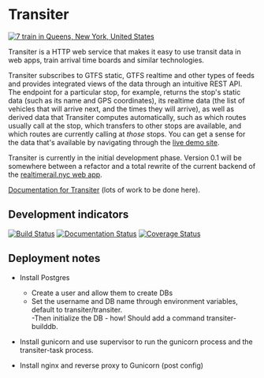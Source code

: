 
# Transiter

[![7 train in Queens, New York, United States](7-train-in-queens-new-york.jpg "Photo by Luca Bravo")](https://unsplash.com/@lucabravo)

Transiter is a HTTP web service that makes it easy to use 
transit data in web apps, train arrival time boards and similar technologies.

Transiter subscribes to GTFS static, GTFS realtime and other types of feeds
    and provides integrated views of the data through an intuitive REST API.
The endpoint for a particular stop, for example,
    returns the stop's static data (such as its name and GPS coordinates),
    its realtime data (the list of vehicles that will arrive next,
        and the times they will arrive),
    as well as derived data that Transiter computes automatically,
        such as which routes usually call at the stop,
        which transfers to other stops are available,
        and which routes are currently calling at *those* stops.
You can get a sense for the data that's available by navigating through the 
    [live demo site](https://demo.transiter.io).
        

    

Transiter is currently in the initial development phase.
Version 0.1 will be somewhere between a refactor and a total rewrite of the
current backend of the [realtimerail.nyc web app](https://www.realtimerail.nyc).

[Documentation for Transiter](https://docs.transiter.io) (lots of work to be done here).

## Development indicators

[![Build Status](https://travis-ci.org/jamespfennell/transiter.svg?branch=master)](https://travis-ci.org/jamespfennell/transiter)
[![Documentation Status](https://readthedocs.org/projects/transiter/badge/?version=latest)](https://docs.transiter.io)
[![Coverage Status](https://coveralls.io/repos/github/jamespfennell/transiter/badge.svg?branch=master&service=github)](https://coveralls.io/github/jamespfennell/transiter?branch=master) 

## Deployment notes

- Install Postgres 
    - Create a user and allow them to create DBs
    - Set the username and DB name through environment variables, default
        to transiter/transiter.   
    -Then initialize the DB - how! Should add a command
    transiter-builddb.

- Install gunicorn and use supervisor to run the gunicorn process
    and the transiter-task process.
 
- Install nginx and reverse proxy to Gunicorn (post config)